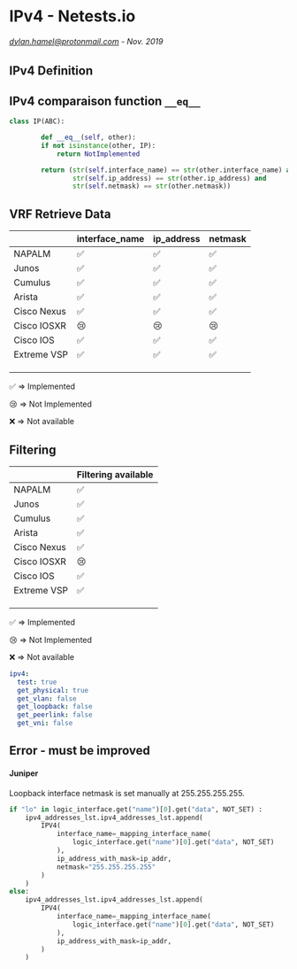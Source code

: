 # IPv4 - Netests.io
###### <dylan.hamel@protonmail.com> - Nov. 2019


## IPv4 Definition





## IPv4 comparaison function `__eq__`



```python
class IP(ABC):

		def __eq__(self, other):
        if not isinstance(other, IP):
            return NotImplemented

        return (str(self.interface_name) == str(other.interface_name) and
                str(self.ip_address) == str(other.ip_address) and
                str(self.netmask) == str(other.netmask))
```




## VRF Retrieve Data

|             | interface_name     | ip_address         | netmask            |
| ----------- | ------------------ | ------------------ | ------------------ |
| NAPALM      | :white_check_mark: | :white_check_mark: | :white_check_mark: |
| Junos       | :white_check_mark: | :white_check_mark: | :white_check_mark: |
| Cumulus     | :white_check_mark: | :white_check_mark: | :white_check_mark: |
| Arista      | :white_check_mark: | :white_check_mark: | :white_check_mark: |
| Cisco Nexus | :white_check_mark: | :white_check_mark: | :white_check_mark: |
| Cisco IOSXR | :cry:              | :cry:              | :cry:              |
| Cisco IOS   | :white_check_mark: | :white_check_mark: | :white_check_mark: |
| Extreme VSP | :white_check_mark: | :white_check_mark: | :white_check_mark: |
|             |                    |                    |                    |
|             |                    |                    |                    |
|             |                    |                    |                    |

:white_check_mark: => Implemented​

:cry: => Not Implemented

:x: => Not available



## Filtering

|             | Filtering available |
| ----------- | ------------------- |
| NAPALM      | ✅                   |
| Junos       | ✅                   |
| Cumulus     | ✅                   |
| Arista      | ✅                   |
| Cisco Nexus | ✅                   |
| Cisco IOSXR | :cry:               |
| Cisco IOS   | ✅                   |
| Extreme VSP | ✅                   |
|             |                     |
|             |                     |
|             |                     |

✅ => Implemented​

😢 => Not Implemented

❌ => Not available

```yaml
ipv4:
  test: true
  get_physical: true
  get_vlan: false
  get_loopback: false
  get_peerlink: false
  get_vni: false
```



## Error - must be improved

#### Juniper

Loopback interface netmask is set manually at 255.255.255.255.

```python
if "lo" in logic_interface.get("name")[0].get("data", NOT_SET) :
	ipv4_addresses_lst.ipv4_addresses_lst.append(
		IPV4(
            interface_name=_mapping_interface_name(
            	logic_interface.get("name")[0].get("data", NOT_SET)
            ),
			ip_address_with_mask=ip_addr,
			netmask="255.255.255.255"
		)
	)
else:
    ipv4_addresses_lst.ipv4_addresses_lst.append(
        IPV4(
            interface_name=_mapping_interface_name(
            	logic_interface.get("name")[0].get("data", NOT_SET)
            ),
            ip_address_with_mask=ip_addr,
        )
    )
```

